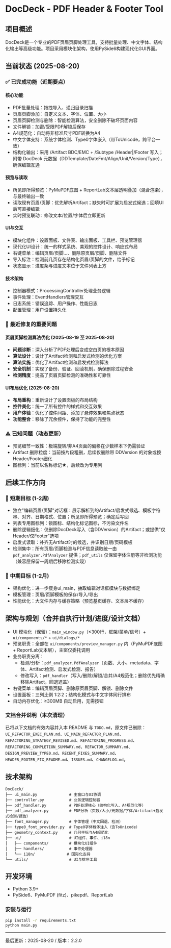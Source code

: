 # DocDeck - PDF Header & Footer Tool

## 项目概述

DocDeck是一个专业的PDF页眉页脚处理工具，支持批量处理、中文字体、结构化输出等高级功能。项目采用模块化架构，使用PySide6构建现代化GUI界面。

## 当前状态 (2025-08-20)

### ✅ 已完成功能（近期要点）

#### 核心功能
- PDF批量处理：拖拽导入、递归目录扫描
- 页眉页脚添加：自定义文本、字体、位置、大小
- 页眉页脚检测与删除：智能检测算法，安全删除不破坏页面内容
- 文件解锁：加密/受限PDF解锁后保存
- A4规范化：自动将非标准尺寸PDF转换为A4
- 中文字体支持：系统字体检测、Type0字体嵌入（带ToUnicode，跨平台一致）
- 结构化输出：采用 /Artifact BDC/EMC + /Subtype /Header|/Footer 写入；附带 DocDeck 元数据（DDTemplate/DateFmt/Align/Unit/Version/Type），确保编辑互通

#### 预览与读取
- 所见即所得预览：PyMuPDF底图 + ReportLab文本层透明叠加（混合渲染），与最终输出一致
- 读取现有页眉/页脚：优先解析Artifact；缺失时可扩展为启发式候选；回填UI后可直接编辑
- 实时预览联动：修改文本/位置/字体后立即更新

#### UI与交互
- 模块化组件：设置面板、文件表、输出面板、工具栏、预览管理器
- 现代化UI设计：统一的样式系统、美观的控件设计、响应式布局
- 右键菜单：编辑页眉/页脚…、删除原页眉/页脚、删除文件
- 导入标注：检测前几页存在结构化页眉/页脚的文件，给予标记
- 状态显示：进度条与进度文本位于文件列表上方

#### 技术架构
- 控制器模式：ProcessingController处理业务逻辑
- 事件处理：EventHandlers管理交互
- 日志系统：错误追踪、用户操作、性能日志
- 配置管理：用户设置持久化

### 🔧 最近修复的重要问题

#### 页眉页脚检测算法优化 (2025-08-19 至 2025-08-20)
- **问题诊断**：深入分析了PDF处理后变成空白页的根本原因
- **算法设计**：设计了Artifact检测和启发式检测的优化方案
- **算法实施**：优化了Artifact检测和启发式检测算法
- **安全机制**：实现了备份、验证、回滚机制，确保删除过程安全
- **检测精度**：提高了页眉页脚检测的准确性和可靠性

#### UI布局优化 (2025-08-20)
- **布局重构**：重新设计了设置面板的布局结构
- **控件美化**：统一了所有控件的样式和交互效果
- **用户体验**：优化了控件间距、添加了悬停效果和焦点状态
- **功能整合**：移除了冗余控件，保持了功能的完整性

### ⚠️ 已知问题（动态更新）
- 预览细节一致性：极端旋转/非A4页面的偏移在少数样本下仍需验证
- Artifact 删除粒度：当前按片段粗删，后续仅删除带 DDVersion 的对象或按Header/Footer细化
- 图标列：当前以名称标记★，后续改为专用列

## 后续工作方向

### 🎯 短期目标 (1-2周)
- 独立"编辑页眉/页脚"对话框：展示解析到的Artifact/启发式候选、模板字符串、对齐、日期格式、位置；所见即所得预览；确定后写回
- 列表专用图标列：锁图标、结构化标记图标，不污染文件名
- 删除逻辑细化：仅删除DocDeck写入（含DDVersion）的Artifact；或提供"仅Header/仅Footer"选项
- 启发式读取：补齐无Artifact时的候选，并识别日期/页码模板
 - 检测集中：所有页眉/页脚检测与PDF信息读取统一由 `pdf_analyzer.PdfAnalyzer` 提供；`pdf_utils` 仅保留字体注册等非检测功能（兼容层保留一周期后移除检测实现）

### 🚀 中期目标 (1-2月)
- 架构优化：进一步瘦身ui_main，抽取编辑对话框模块与数据绑定
- 模板管理：页眉/页脚模板的保存/导入/导出
- 性能优化：大文件内存与缓存策略（预览基页缓存、文本层不缓存）

## 架构与规划（合并自执行计划/进度/设计文档）

- UI 模块化（保留）：`main_window.py`（≤300行，框架/菜单/信号）+ `ui/components/*` + `ui/dialogs/*`
- 预览职责：全部在 `ui/components/preview_manager.py` 内（PyMuPDF底图 + ReportLab文本层），主窗仅委托调用
- 业务职责分离：
  - 检测/分析：`pdf_analyzer.PdfAnalyzer`（页数、大小、metadata、字体、Artifact检测、启发式检测、报告）
  - 修改写入：`pdf_handler`（写入/删除/解锁/合并/A4规范化；删除优先精确移除Artifact，回退遮盖）
- 右键菜单：编辑页眉页脚、删除原页眉页脚、解锁、删除文件
- 设置面板：三列比例 1:2:2；结构化模式与中文字体同行排布
- 自动内存优化：≥300MB 自动启用，无需按钮

### 文档合并说明（本次清理）
已将以下文档的有效内容并入本 README 与 `TODO.md`，原文件已删除：
`UI_REFACTOR_EXEC_PLAN.md`、`UI_MAIN_REFACTOR_PLAN.md`、`REFACTORING_STRATEGY_REVISED.md`、`REFACTORING_PROGRESS.md`、`REFACTORING_COMPLETION_SUMMARY.md`、`REFACTOR_SUMMARY.md`、`DESIGN_PREVIEW_TYPE0.md`、`RECENT_FIXES_SUMMARY.md`、`HEADER_FOOTER_FIX_README.md`、`ISSUES.md`、`CHANGELOG.md`。

## 技术架构

```
DocDeck/
├── ui_main.py              # 主窗口与UI协调
├── controller.py           # 业务逻辑控制器
├── pdf_handler.py          # PDF处理核心（结构化写入、A4规范化等）
├── pdf_analyzer.py         # PDF分析（页数/大小/元数据/字体/Artifact+启发式检测/报告）
├── font_manager.py         # 字体管理（中文回退、检测）
├── type0_font_provider.py  # Type0字体载体注入（含ToUnicode）
├── geometry_context.py     # 几何坐标与A4规范化
├── ui/                     # UI组件、事件、i18n
│   ├── components/         # 模块化UI组件
│   ├── handlers/           # 事件处理器
│   └── i18n/              # 国际化支持
└── utils/                  # UI与排序工具
```

## 开发环境

- Python 3.9+
- PySide6、PyMuPDF (fitz)、pikepdf、ReportLab

### 安装与运行
```bash
pip install -r requirements.txt
python main.py
```

---

最后更新：2025-08-20 / 版本：2.2.0
